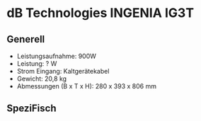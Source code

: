 # dB Technologies INGENIA IG3T

## Generell

- Leistungsaufnahme: 900W
- Leistung: ? W
- Strom Eingang: Kaltgerätekabel
- Gewicht: 20,8 kg
- Abmessungen (B x T x H): 280 x 393 x 806 mm

## SpeziFisch
